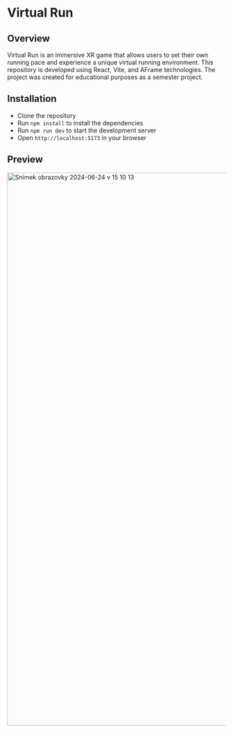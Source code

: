 # Virtual Run

## Overview

Virtual Run is an immersive XR game that allows users to set their own running pace and experience a unique virtual running environment. This repository is developed using React, Vite, and AFrame technologies. The project was created for educational purposes as a semester project.

## Installation

- Clone the repository
- Run `npm install` to install the dependencies
- Run `npm run dev` to start the development server
- Open `http://localhost:5173` in your browser

## Preview

<img width="1276" alt="Snímek obrazovky 2024-06-24 v 15 10 13" src="https://github.com/terezadohnal/virtual-run-aframe/assets/76775344/2db52443-6199-45fb-81fe-423d7f58b929">
